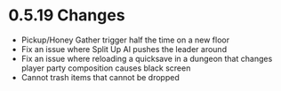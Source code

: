 # 0.5.19 Changes #

* Pickup/Honey Gather trigger half the time on a new floor
* Fix an issue where Split Up AI pushes the leader around
* Fix an issue where reloading a quicksave in a dungeon that changes player party composition causes black screen
* Cannot trash items that cannot be dropped